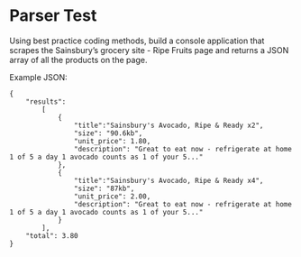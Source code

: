 # Parser Test

Using best practice coding methods, build a console application that scrapes the Sainsbury’s grocery site - Ripe Fruits page and returns a JSON array of all the products on the page.

Example JSON:

    {
        "results":
            [
                {
                    "title":"Sainsbury's Avocado, Ripe & Ready x2",
                    "size": "90.6kb",
                    "unit_price": 1.80,
                    "description": "Great to eat now - refrigerate at home 1 of 5 a day 1 avocado counts as 1 of your 5..."
                }, 
                {
                    "title":"Sainsbury's Avocado, Ripe & Ready x4",
                    "size": "87kb",
                    "unit_price": 2.00,
                    "description": "Great to eat now - refrigerate at home 1 of 5 a day 1 avocado counts as 1 of your 5..."
                } 
            ],
        "total": 3.80
    }
